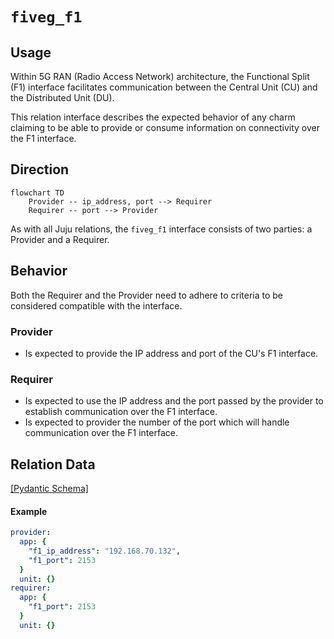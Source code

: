 # `fiveg_f1`

## Usage

Within 5G RAN (Radio Access Network) architecture, the Functional Split (F1) interface facilitates communication between the Central Unit (CU) and the Distributed Unit (DU).

This relation interface describes the expected behavior of any charm claiming to be able to provide or consume information on connectivity over the F1 interface.

## Direction

```mermaid
flowchart TD
    Provider -- ip_address, port --> Requirer
    Requirer -- port --> Provider
```

As with all Juju relations, the `fiveg_f1` interface consists of two parties: a Provider and a Requirer.

## Behavior

Both the Requirer and the Provider need to adhere to criteria to be considered compatible with the interface.

### Provider

- Is expected to provide the IP address and port of the CU's F1 interface.

### Requirer

- Is expected to use the IP address and the port passed by the provider to establish communication over the F1 interface.
- Is expected to provider the number of the port which will handle communication over the F1 interface.

## Relation Data

[\[Pydantic Schema\]](./schema.py)

#### Example

```yaml
provider:
  app: {
    "f1_ip_address": "192.168.70.132",
    "f1_port": 2153
  }
  unit: {}
requirer:
  app: {
    "f1_port": 2153
  }
  unit: {}
```

